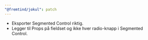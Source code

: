 ```yaml
---
"@fremtind/jokul": patch
---
```


- Eksporter Segmented Control riktig.
- Legger til Props på fieldset og ikke hver radio-knapp i Segmented Control.
